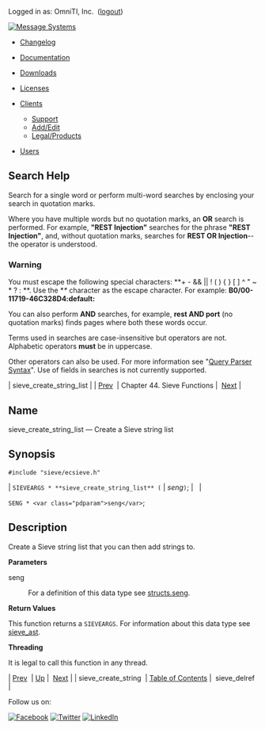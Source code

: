 Logged in as: OmniTI, Inc.  ([logout](https://support.messagesystems.com/logout.php))

[![Message Systems](https://support.messagesystems.com/images/ms-white205.png)](https://support.messagesystems.com/start.php) 

*   [Changelog](https://support.messagesystems.com/start.php?show=changelog)
*   [Documentation](https://support.messagesystems.com/docs/)
*   [Downloads](https://support.messagesystems.com/start.php)

*   [Licenses](https://support.messagesystems.com/license_summary.php)
*   <a href="">Clients</a>
    *   [Support](https://support.messagesystems.com/cs.php)
    *   [Add/Edit](https://support.messagesystems.com/edit_client.php)
    *   [Legal/Products](https://support.messagesystems.com/edit_products.php)
*   [Users](https://support.messagesystems.com/edit_customer.php)

## Search Help

Search for a single word or perform multi-word searches by enclosing your search in quotation marks.

Where you have multiple words but no quotation marks, an **OR** search is performed. For example, **"REST Injection"** searches for the phrase **"REST Injection"**, and, without quotation marks, searches for **REST OR Injection**--the operator is understood.

### Warning

You must escape the following special characters: **+ - && || ! ( ) { } [ ] ^ " ~ * ? : \**. Use the **\** character as the escape character. For example: **B0/00-11719-46C328D4\:default\:**

You can also perform **AND** searches, for example, **rest AND port** (no quotation marks) finds pages where both these words occur.

Terms used in searches are case-insensitive but operators are not. Alphabetic operators **must** be in uppercase.

Other operators can also be used. For more information see "[Query Parser Syntax](https://lucene.apache.org/core/old_versioned_docs/versions/3_0_0/queryparsersyntax.html)". Use of fields in searches is not currently supported.

| sieve_create_string_list |
| [Prev](apis.sieve_create_string.php)  | Chapter 44. Sieve Functions |  [Next](apis.sieve_delref.php) |

<a name="apis.sieve_create_string_list"></a>
## Name

sieve_create_string_list — Create a Sieve string list

## Synopsis

`#include "sieve/ecsieve.h"`

| `SIEVEARGS * **sieve_create_string_list** (` | <var class="pdparam">seng</var>`)`; |   |

`SENG * <var class="pdparam">seng</var>`;<a name="idp32408304"></a>
## Description

Create a Sieve string list that you can then add strings to.

**Parameters**

<dl class="variablelist">

<dt>seng</dt>

<dd>

For a definition of this data type see [structs.seng](structs.seng.php "68.73. SENG (sieve_engine)").

</dd>

</dl>

**Return Values**

This function returns a `SIEVEARGS`. For information about this data type see [sieve_ast](structs.sieve_ast.php "68.76. SIEVEARGS (sieve_ast)").

**Threading**

It is legal to call this function in any thread.

| [Prev](apis.sieve_create_string.php)  | [Up](sieve.php) |  [Next](apis.sieve_delref.php) |
| sieve_create_string  | [Table of Contents](index.php) |  sieve_delref |

Follow us on:

[![Facebook](https://support.messagesystems.com/images/icon-facebook.png)](http://www.facebook.com/messagesystems) [![Twitter](https://support.messagesystems.com/images/icon-twitter.png)](http://twitter.com/#!/MessageSystems) [![LinkedIn](https://support.messagesystems.com/images/icon-linkedin.png)](http://www.linkedin.com/company/message-systems)